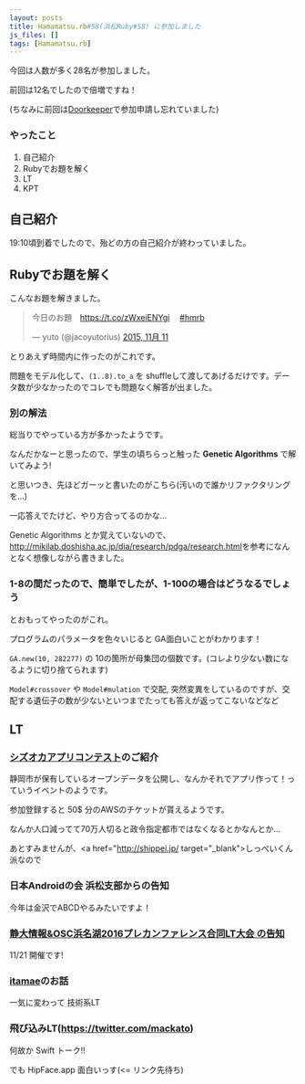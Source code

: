 ```yaml
---
layout: posts
title: Hamamatsu.rb#58(浜松Ruby#58) に参加しました
js_files: []
tags: [Hamamatsu.rb]
---
```


今回は人数が多く28名が参加しました。

前回は12名でしたので倍増ですね！

(ちなみに前回は<a href="https://hmrb.doorkeeper.jp/" target="_blank">Doorkeeper</a>で参加申請し忘れていました)

### やったこと

1. 自己紹介
2. Rubyでお題を解く
3. LT
4. KPT

## 自己紹介

19:10頃到着でしたので、殆どの方の自己紹介が終わっていました。

## Rubyでお題を解く

こんなお題を解きました。

<blockquote class="twitter-tweet" lang="ja"><p lang="ja" dir="ltr">今日のお題　<a href="https://t.co/zWxeiENYgi">https://t.co/zWxeiENYgi</a>　 <a href="https://twitter.com/hashtag/hmrb?src=hash">#hmrb</a></p>&mdash; yuto (@jacoyutorius) <a href="https://twitter.com/jacoyutorius/status/664388030975750144">2015, 11月 11</a></blockquote>
<script async src="//platform.twitter.com/widgets.js" charset="utf-8"></script>

とりあえず時間内に作ったのがこれです。

問題をモデル化して、<code>(1..8).to_a</code> を shuffleして渡してあげるだけです。データ数が少なかったのでコレでも問題なく解答が出ました。

<script src="https://gist.github.com/kengos/ad1b9f34f2d2779b5d7f.js"></script>


### 別の解法

総当りでやっている方が多かったようです。

なんだかなーと思ったので、学生の頃ちらっと触った <strong>Genetic Algorithms</strong> で解いてみよう!

と思いつき、先ほどガーッと書いたのがこちら(汚いので誰かリファクタリングを...)

一応答えでたけど、やり方合ってるのかな...

Genetic Algorithms とか覚えていないので、<a href="http://mikilab.doshisha.ac.jp/dia/research/pdga/research.html" target="_blank">http://mikilab.doshisha.ac.jp/dia/research/pdga/research.html</a>を参考になんとなく想像しながら書きました。

<script src="https://gist.github.com/kengos/274f6fb44d6c30f2cba5.js"></script>

### 1-8の間だったので、簡単でしたが、1-100の場合はどうなるでしょう

とおもってやったのがこれ。

プログラムのパラメータを色々いじると GA面白いことがわかります！

<code>GA.new(10, 282277)</code> の 10の箇所が母集団の個数です。(コレより少ない数になるように切り捨てられます)

<code>Model#crossover</code> や <code>Model#mulation</code> で交配, 突然変異をしているのですが、交配する遺伝子の数が少ないといつまでたっても答えが返ってこないなどなど

<script src="https://gist.github.com/kengos/ea4a18dc49cb48a9f996.js"></script>



## LT

### <a href="http://shizuoka-app-awards.jp/" target="_blank">シズオカアプリコンテスト</a>のご紹介

静岡市が保有しているオープンデータを公開し、なんかそれでアプリ作って！っていうイベントのようです。

参加登録すると 50$ 分のAWSのチケットが貰えるようです。

なんか人口減ってて70万人切ると政令指定都市ではなくなるとかなんとか...

あとすみませんが、<a href="http://shippei.jp/ target="_blank">しっぺいくん派</a>なので

### 日本Androidの会 浜松支部からの告知

今年は金沢でABCDやるみたいですよ！

### <a href="https://shizunilt.doorkeeper.jp/events/33522" target="_blank">静大情報&OSC浜名湖2016プレカンファレンス合同LT大会 の告知</a>

11/21 開催です!

### <a href="https://github.com/itamae-kitchen/itamae" taget="_blank">itamae</a>のお話

一気に変わって 技術系LT

### 飛び込みLT(https://twitter.com/mackato)

何故か Swift トーク!!

でも HipFace.app 面白いっす(<= リンク先待ち)